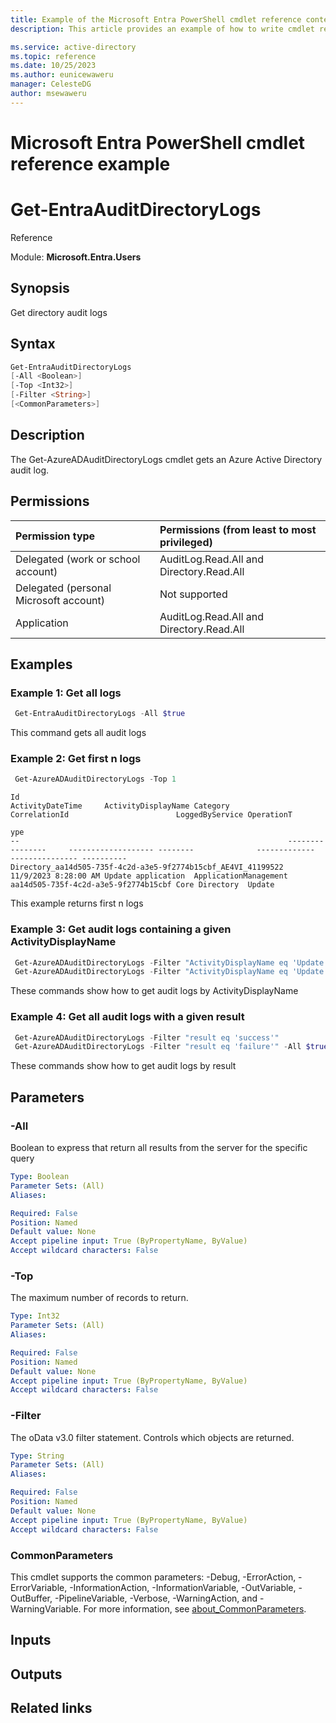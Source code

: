```yaml
---
title: Example of the Microsoft Entra PowerShell cmdlet reference content.
description: This article provides an example of how to write cmdlet reference content for Microsoft Entra PowerShell docs.

ms.service: active-directory
ms.topic: reference
ms.date: 10/25/2023
ms.author: eunicewaweru
manager: CelesteDG
author: msewaweru
---
```


# Microsoft Entra PowerShell cmdlet reference example

# Get-EntraAuditDirectoryLogs

Reference

Module: **Microsoft.Entra.Users**

## Synopsis

Get directory audit logs

## Syntax

```powershell
Get-EntraAuditDirectoryLogs 
[-All <Boolean>] 
[-Top <Int32>] 
[-Filter <String>] 
[<CommonParameters>]
```

## Description  
  
The Get-AzureADAuditDirectoryLogs cmdlet gets an Azure Active Directory audit log.

## Permissions

|Permission type      | Permissions (from least to most privileged)              |
|:--------------------|:---------------------------------------------------------|
|Delegated (work or school account) | AuditLog.Read.All and Directory.Read.All |
|Delegated (personal Microsoft account) | Not supported    |
|Application | AuditLog.Read.All and Directory.Read.All |

## Examples

### Example 1: Get all logs
    
```powershell
 Get-EntraAuditDirectoryLogs -All $true 
``` 
This command gets all audit logs


### Example 2: Get first n logs

```powershell
 Get-AzureADAuditDirectoryLogs -Top 1
```
```Output
Id                                                            ActivityDateTime     ActivityDisplayName Category              CorrelationId                        LoggedByService OperationT
                                                                                                                                                                                  ype
--                                                            ----------------     ------------------- --------              -------------                        --------------- ----------
Directory_aa14d505-735f-4c2d-a3e5-9f2774b15cbf_AE4VI_41199522 11/9/2023 8:28:00 AM Update application  ApplicationManagement aa14d505-735f-4c2d-a3e5-9f2774b15cbf Core Directory  Update
```

This example returns first n logs

### Example 3: Get audit logs containing a given ActivityDisplayName

```powershell
 Get-AzureADAuditDirectoryLogs -Filter "ActivityDisplayName eq 'Update rollout policy of feature'" 
 Get-AzureADAuditDirectoryLogs -Filter "ActivityDisplayName eq 'Update rollout policy of feature'" -Top 1
```
These commands show how to get audit logs by ActivityDisplayName

### Example 4: Get all audit logs with a given result

```powershell
 Get-AzureADAuditDirectoryLogs -Filter "result eq 'success'"
 Get-AzureADAuditDirectoryLogs -Filter "result eq 'failure'" -All $true
```
These commands show how to get audit logs by result

## Parameters

### -All
Boolean to express that return all results from the server for the specific query

```yaml
Type: Boolean
Parameter Sets: (All)
Aliases:

Required: False
Position: Named
Default value: None
Accept pipeline input: True (ByPropertyName, ByValue)
Accept wildcard characters: False
```

### -Top
The maximum number of records to return.

```yaml
Type: Int32
Parameter Sets: (All)
Aliases:

Required: False
Position: Named
Default value: None
Accept pipeline input: True (ByPropertyName, ByValue)
Accept wildcard characters: False
```

### -Filter
The oData v3.0 filter statement. 
Controls which objects are returned.

```yaml
Type: String
Parameter Sets: (All)
Aliases:

Required: False
Position: Named
Default value: None
Accept pipeline input: True (ByPropertyName, ByValue)
Accept wildcard characters: False
```

### CommonParameters
This cmdlet supports the common parameters: -Debug, -ErrorAction, -ErrorVariable, -InformationAction, -InformationVariable, -OutVariable, -OutBuffer, -PipelineVariable, -Verbose, -WarningAction, and -WarningVariable. For more information, see [about_CommonParameters](http://go.microsoft.com/fwlink/?LinkID=113216).

## Inputs


## Outputs


## Related links
